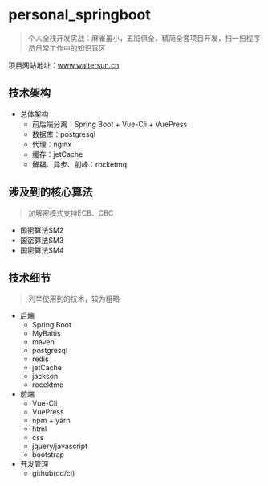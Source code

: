 # personal_springboot
>个人全栈开发实战：麻雀虽小，五脏俱全，精简全套项目开发，扫一扫程序员日常工作中的知识盲区

项目网站地址：www.waltersun.cn
## 技术架构
- 总体架构
    - 前后端分离：Spring Boot + Vue-Cli + VuePress
    - 数据库：postgresql
    - 代理：nginx
    - 缓存：jetCache
    - 解耦、异步、削峰：rocketmq
## 涉及到的核心算法
>加解密模式支持ECB、CBC
- 国密算法SM2
- 国密算法SM3
- 国密算法SM4
## 技术细节
>列举使用到的技术，较为粗略
- 后端
    - Spring Boot
    - MyBaitis
    - maven
    - postgresql
    - redis
    - jetCache
    - jackson
    - rocektmq
- 前端
    - Vue-Cli
    - VuePress
    - npm + yarn
    - html
    - css
    - jquery/javascript
    - bootstrap
- 开发管理
    - github(cd/ci)